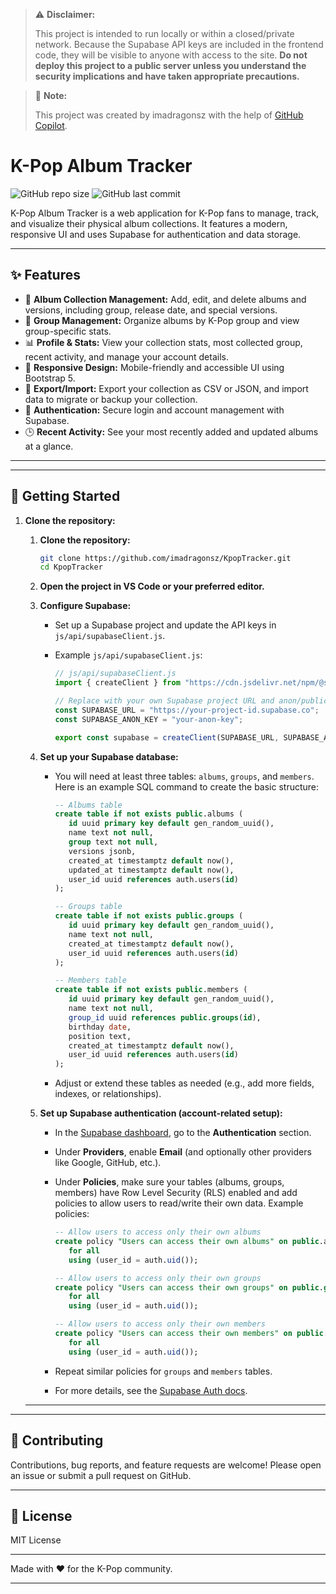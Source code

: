 > ⚠️ **Disclaimer:**
>
> This project is intended to run locally or within a closed/private network. Because the Supabase API keys are included in the frontend code, they will be visible to anyone with access to the site. **Do not deploy this project to a public server unless you understand the security implications and have taken appropriate precautions.**

> 🤖 **Note:**
>
> This project was created by imadragonsz with the help of [GitHub Copilot](https://github.com/features/copilot).

# K-Pop Album Tracker

![GitHub repo size](https://img.shields.io/github/repo-size/imadragonsz/KpopTracker?color=43c6ac)
![GitHub last commit](https://img.shields.io/github/last-commit/imadragonsz/KpopTracker?color=43c6ac)

K-Pop Album Tracker is a web application for K-Pop fans to manage, track, and visualize their physical album collections. It features a modern, responsive UI and uses Supabase for authentication and data storage.

---

## ✨ Features

- 🎵 **Album Collection Management:** Add, edit, and delete albums and versions, including group, release date, and special versions.
- 👥 **Group Management:** Organize albums by K-Pop group and view group-specific stats.
- 📊 **Profile & Stats:** View your collection stats, most collected group, recent activity, and manage your account details.
- 📱 **Responsive Design:** Mobile-friendly and accessible UI using Bootstrap 5.
- 💾 **Export/Import:** Export your collection as CSV or JSON, and import data to migrate or backup your collection.
- 🔐 **Authentication:** Secure login and account management with Supabase.
- 🕒 **Recent Activity:** See your most recently added and updated albums at a glance.

---

---

## 🚀 Getting Started

1. **Clone the repository:**

   1. **Clone the repository:**

      ```sh
      git clone https://github.com/imadragonsz/KpopTracker.git
      cd KpopTracker
      ```

   2. **Open the project in VS Code or your preferred editor.**

   3. **Configure Supabase:**

      - Set up a Supabase project and update the API keys in `js/api/supabaseClient.js`.
      - Example `js/api/supabaseClient.js`:

        ```js
        // js/api/supabaseClient.js
        import { createClient } from "https://cdn.jsdelivr.net/npm/@supabase/supabase-js/+esm";

        // Replace with your own Supabase project URL and anon/public key
        const SUPABASE_URL = "https://your-project-id.supabase.co";
        const SUPABASE_ANON_KEY = "your-anon-key";

        export const supabase = createClient(SUPABASE_URL, SUPABASE_ANON_KEY);
        ```

   4. **Set up your Supabase database:**

      - You will need at least three tables: `albums`, `groups`, and `members`. Here is an example SQL command to create the basic structure:

        ```sql
        -- Albums table
        create table if not exists public.albums (
           id uuid primary key default gen_random_uuid(),
           name text not null,
           group text not null,
           versions jsonb,
           created_at timestamptz default now(),
           updated_at timestamptz default now(),
           user_id uuid references auth.users(id)
        );

        -- Groups table
        create table if not exists public.groups (
           id uuid primary key default gen_random_uuid(),
           name text not null,
           created_at timestamptz default now(),
           user_id uuid references auth.users(id)
        );

        -- Members table
        create table if not exists public.members (
           id uuid primary key default gen_random_uuid(),
           name text not null,
           group_id uuid references public.groups(id),
           birthday date,
           position text,
           created_at timestamptz default now(),
           user_id uuid references auth.users(id)
        );
        ```

      - Adjust or extend these tables as needed (e.g., add more fields, indexes, or relationships).

   5. **Set up Supabase authentication (account-related setup):**

      - In the [Supabase dashboard](https://app.supabase.com/), go to the **Authentication** section.
      - Under **Providers**, enable **Email** (and optionally other providers like Google, GitHub, etc.).
      - Under **Policies**, make sure your tables (albums, groups, members) have Row Level Security (RLS) enabled and add policies to allow users to read/write their own data. Example policies:

        ```sql
        -- Allow users to access only their own albums
        create policy "Users can access their own albums" on public.albums
           for all
           using (user_id = auth.uid());

        -- Allow users to access only their own groups
        create policy "Users can access their own groups" on public.groups
           for all
           using (user_id = auth.uid());

        -- Allow users to access only their own members
        create policy "Users can access their own members" on public.members
           for all
           using (user_id = auth.uid());
        ```

      - Repeat similar policies for `groups` and `members` tables.
      - For more details, see the [Supabase Auth docs](https://supabase.com/docs/guides/auth).

   ***

---

## 🤝 Contributing

Contributions, bug reports, and feature requests are welcome! Please open an issue or submit a pull request on GitHub.

---

## 📝 License

MIT License

---

Made with ♥ for the K-Pop community.

---
